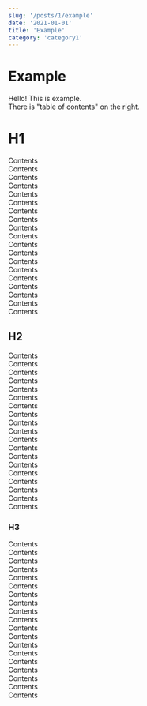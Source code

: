 ```yaml
---
slug: '/posts/1/example'
date: '2021-01-01'
title: 'Example'
category: 'category1'
---
```


# Example

Hello! This is example.  
There is "table of contents" on the right.

# H1

Contents  
Contents  
Contents  
Contents  
Contents  
Contents  
Contents  
Contents  
Contents  
Contents  
Contents  
Contents  
Contents  
Contents  
Contents  
Contents  
Contents  
Contents  
Contents

## H2

Contents  
Contents  
Contents  
Contents  
Contents  
Contents  
Contents  
Contents  
Contents  
Contents  
Contents  
Contents  
Contents  
Contents  
Contents  
Contents  
Contents  
Contents  
Contents

### H3

Contents  
Contents  
Contents  
Contents  
Contents  
Contents  
Contents  
Contents  
Contents  
Contents  
Contents  
Contents  
Contents  
Contents  
Contents  
Contents  
Contents  
Contents  
Contents
